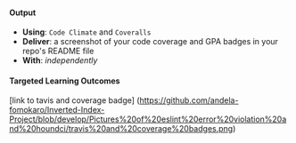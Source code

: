 #### Output
- **Using**: `Code Climate` and `Coveralls`
- **Deliver**: a screenshot of your code coverage and GPA badges in your repo's README file
- **With**: *independently*

#### Targeted Learning Outcomes
[link to tavis and coverage badge] (https://github.com/andela-fomokaro/Inverted-Index-Project/blob/develop/Pictures%20of%20eslint%20error%20violation%20and%20houndci/travis%20and%20coverage%20badges.png)